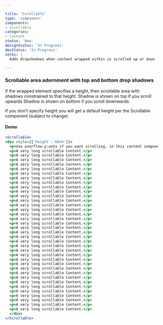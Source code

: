 ```yaml
---

title: 'Scrollable'
type: 'component'
components:
- Scrollable
categories:
- Content
status: 'New'
designStatus: 'In Progress'
devStatus: 'In Progress'
notes: |
  Adds dropshadows when content wrapped within is scrolled up or down

---
```


### Scrollable area adornment with top and bottom drop shadows

<p>
If the wrapped element specifies a height, then scrollable area with shadows constrained to that height.
Shadow is shown on top if you scroll upwards
Shadow is shown on bottom if you scroll downwards

If you don't specify height you will get a default height per the Scrollable component (subject to change)
</p>

#### Demo
```jsx live
<Scrollable>
<div style={{'height':'60vh'}}>
  <p>Use overflow-y:auto if you want scrolling, in this content component</p>
  <p>A very long scrollable Content.</p>
  <p>A very long scrollable Content.</p>
  <p>A very long scrollable Content.</p>
  <p>A very long scrollable Content.</p>
  <p>A very long scrollable Content.</p>
  <p>A very long scrollable Content.</p>
  <p>A very long scrollable Content.</p>
  <p>A very long scrollable Content.</p>
  <p>A very long scrollable Content.</p>
  <p>A very long scrollable Content.</p>
  <p>A very long scrollable Content.</p>
  <p>A very long scrollable Content.</p>
  <p>A very long scrollable Content.</p>
  <p>A very long scrollable Content.</p>
  <p>A very long scrollable Content.</p>
  <p>A very long scrollable Content.</p>
  <p>A very long scrollable Content.</p>
  <p>A very long scrollable Content.</p>
  <p>A very long scrollable Content.</p>
  <p>A very long scrollable Content.</p>
  <p>A very long scrollable Content.</p>
  <p>A very long scrollable Content.</p>
  <p>A very long scrollable Content.</p>
  <p>A very long scrollable Content.</p>
  <p>A very long scrollable Content.</p>
  <p>A very long scrollable Content.</p>
  <p>A very long scrollable Content.</p>
  <p>A very long scrollable Content.</p>
  <p>A very long scrollable Content.</p>
  <p>A very long scrollable Content.</p>
  <p>A very long scrollable Content.</p>
  <p>A very long scrollable Content.</p>
  <p>A very long scrollable Content.</p>
  <p>A very long scrollable Content.</p>
  <p>A very long scrollable Content.</p>
  <p>A very long scrollable Content.</p>
  </div>
</Scrollable>
```
